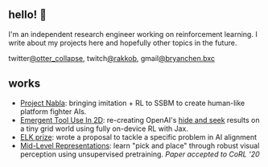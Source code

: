 ## hello! 🦦
I'm an independent research engineer working on reinforcement learning. I write about my projects here and hopefully other topics in the future.

twitter[@otter_collapse](https://twitter.com/otter_collapse), twitch[@rakkob](https://twitch.tv/rakkob), gmail[@bryanchen.bxc](/?why_does_mailto_exist???)

## works
- [Project Nabla](/2022/08/19/project-nabla.html): bringing imitation + RL to SSBM to create human-like platform fighter AIs.
- [Emergent Tool Use In 2D](/2022/09/03/emergent-grid.html): re-creating OpenAI's [hide and seek](https://openai.com/blog/emergent-tool-use/) results on a tiny grid world using fully on-device RL with Jax.
- [ELK prize](https://www.lesswrong.com/posts/zjMKpSB2Xccn9qi5t/elk-prize-results): wrote a proposal to tackle a specific problem in AI alignment
- [Mid-Level Representations](https://sites.google.com/view/mid-level-representations/home): learn "pick and place" through robust visual perception using unsupervised pretraining.  _Paper accepted to CoRL '20_
